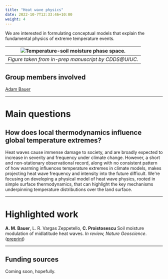 ```yaml
---
title: "Heat wave physics"
date: 2022-10-7T12:33:46+10:00
weight: 4
---
```


We are interested in formulating conceptual models that explain the fundamental physics of extreme temperature events.

| ![Temperature-soil moisture phase space.](/images/figures/10-11-2022-3ps.png) |
|:--:| 
| *Figure taken from in-prep manuscript by CDDS@UIUC.* |

## Group members involved
[Adam Bauer](https://cdds-at-uiuc.github.io/team/adam-bauer/)

---
# Main questions

## How does local thermodynamics influence global temperature extremes?
Heat waves cause immense damage to society, and are broadly expected to increase in severity and frequency under climate change. However, a short and non-stationary observational record, along with no consistent pattern of how warming influences temperature extremes in climate models, makes projecting heat wave frequency and intensity into the future difficult. We're focusing on developing a physical model of heat wave physics, rooted in simple surface thermodynamics, that can highlight the key mechanisms underpinning temperature distributions over the land surface.

---

# Highlighted work
**A. M. Bauer**,  L. R. Vargas Zeppetello, **C. Proistosescu** Soil moisture modulation of midlatitude heat waves. _In review, Nature Geoscience_. ([preprint](https://doi.org/10.31223/X59H3H))

---

## Funding sources
Coming soon, hopefully.
